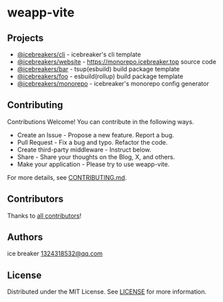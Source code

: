 # weapp-vite

## Projects

- [@icebreakers/cli](apps/cli) - icebreaker's cli template
- [@icebreakers/website](apps/website) - https://monorepo.icebreaker.top source code
- [@icebreakers/bar](packages/bar) - tsup(esbuild) build package template
- [@icebreakers/foo](packages/foo) - esbuild(rollup) build package template
- [@icebreakers/monorepo](packages/monorepo) - icebreaker's monorepo config generator

## Contributing

Contributions Welcome! You can contribute in the following ways.

- Create an Issue - Propose a new feature. Report a bug.
- Pull Request - Fix a bug and typo. Refactor the code.
- Create third-party middleware - Instruct below.
- Share - Share your thoughts on the Blog, X, and others.
- Make your application - Please try to use weapp-vite.

For more details, see [CONTRIBUTING.md](CONTRIBUTING.md).

## Contributors

Thanks to [all contributors](https://github.com/weapp-vite/weapp-vite/graphs/contributors)!

## Authors

ice breaker <1324318532@qq.com>

## License

Distributed under the MIT License. See [LICENSE](LICENSE) for more information.
